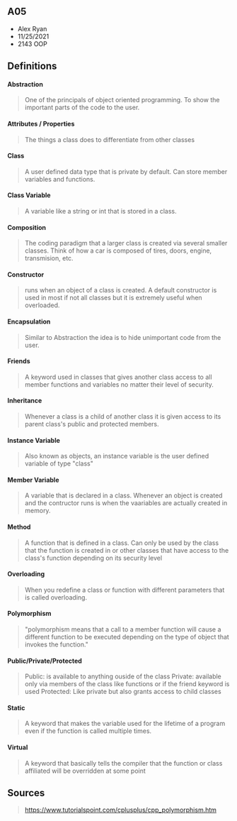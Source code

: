 ## A05
- Alex Ryan
- 11/25/2021
- 2143 OOP

## Definitions

#### Abstraction
>One of the principals of object oriented programming. To show the important parts of the code to the user.

#### Attributes / Properties
>The things a class does to differentiate from other classes

#### Class
>A user defined data type that is private by default. Can store member variables and functions.

#### Class Variable 
>A variable like a string or int that is stored in a class.

#### Composition
>The coding paradigm that a larger class is created via several smaller classes. Think of how a car is composed of tires, doors, engine, transmision, etc.

#### Constructor
>runs when an object of a class is created. A default constructor is used in most if not all classes but it is extremely useful when overloaded.

#### Encapsulation
>Similar to Abstraction the idea is to hide unimportant code from the user.

#### Friends
>A keyword used in classes that gives another class access to all member functions and variables no matter their level of security.

#### Inheritance 
>Whenever a class is a child of another class it is given access to its parent class's public and protected members.

#### Instance Variable
>Also known as objects, an instance variable is the user defined variable of type "class"

#### Member Variable
>A variable that is declared in a class. Whenever an object is created and the contructor runs is when the vaariables are actually created in memory.

#### Method
>A function that is defined in a class. Can only be used by the class that the function is created in or other classes that have access to the class's function 
>depending on its security level

#### Overloading
>When you redefine a class or function with different parameters that is called overloading.

#### Polymorphism
>"polymorphism means that a call to a member function will cause a different function to be executed depending on the type of object that invokes the function." 

#### Public/Private/Protected
> Public: is available to anything ouside of the class
> Private: available only via members of the class like functions or if the friend keyword is used
> Protected: Like private but also grants access to child classes

#### Static
>A keyword that makes the variable used for the lifetime of a program even if the function is called multiple times.

#### Virtual
>A keyword that basically tells the compiler that the function or class affiliated will be overridden at some point


## Sources
>https://www.tutorialspoint.com/cplusplus/cpp_polymorphism.htm
